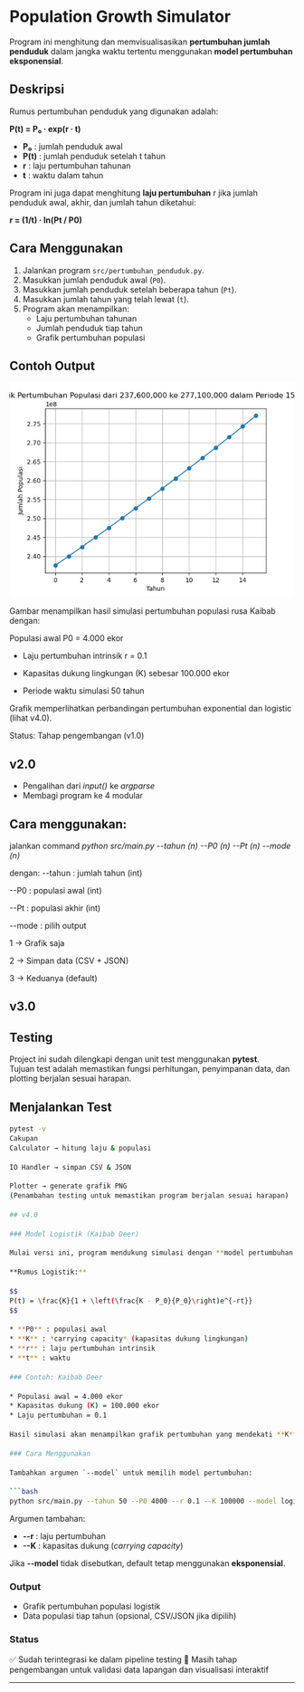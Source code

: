 # Population Growth Simulator

Program ini menghitung dan memvisualisasikan **pertumbuhan jumlah penduduk** dalam jangka waktu tertentu menggunakan **model pertumbuhan eksponensial**.

## Deskripsi
Rumus pertumbuhan penduduk yang digunakan adalah:

**P(t) = P₀ · exp(r · t)**

- **P₀** : jumlah penduduk awal  
- **P(t)** : jumlah penduduk setelah t tahun  
- **r** : laju pertumbuhan tahunan  
- **t** : waktu dalam tahun  

Program ini juga dapat menghitung **laju pertumbuhan** r jika jumlah penduduk awal, akhir, dan jumlah tahun diketahui:

**r = (1/t) · ln(Pt / P0)**

## Cara Menggunakan
1. Jalankan program `src/pertumbuhan_penduduk.py`.
2. Masukkan jumlah penduduk awal (`P0`).
3. Masukkan jumlah penduduk setelah beberapa tahun (`Pt`).
4. Masukkan jumlah tahun yang telah lewat (`t`).
5. Program akan menampilkan:
   - Laju pertumbuhan tahunan
   - Jumlah penduduk tiap tahun
   - Grafik pertumbuhan populasi

## Contoh Output
![Plot Pertumbuhan Penduduk](plots/gambar_grafik.png)

Gambar menampilkan hasil simulasi pertumbuhan populasi rusa Kaibab dengan:

Populasi awal P0 = 4.000 ekor

- Laju pertumbuhan intrinsik r = 0.1

- Kapasitas dukung lingkungan (K) sebesar 100.000 ekor

- Periode waktu simulasi 50 tahun

Grafik memperlihatkan perbandingan pertumbuhan exponential dan logistic (lihat v4.0).

Status: Tahap pengembangan (v1.0)

## v2.0
- Pengalihan dari *input()* ke *argparse*
- Membagi program ke 4 modular

## Cara menggunakan:
jalankan command *python src/main.py --tahun (n) --P0 (n) --Pt (n) --mode (n)*

dengan:
--tahun : jumlah tahun (int)

--P0 : populasi awal (int)

--Pt : populasi akhir (int)

--mode : pilih output

1 → Grafik saja

2 → Simpan data (CSV + JSON)

3 → Keduanya (default)


## v3.0
## Testing

Project ini sudah dilengkapi dengan unit test menggunakan **pytest**.  
Tujuan test adalah memastikan fungsi perhitungan, penyimpanan data, dan plotting berjalan sesuai harapan.

## Menjalankan Test
```bash
pytest -v
Cakupan
Calculator → hitung laju & populasi

IO Handler → simpan CSV & JSON

Plotter → generate grafik PNG
(Penambahan testing untuk memastikan program berjalan sesuai harapan)

## v4.0

### Model Logistik (Kaibab Deer)

Mulai versi ini, program mendukung simulasi dengan **model pertumbuhan logistik**. Model ini lebih realistis untuk populasi hewan maupun manusia dalam jangka panjang karena adanya batas daya dukung lingkungan (*carrying capacity*).

**Rumus Logistik:**

$$
P(t) = \frac{K}{1 + \left(\frac{K - P_0}{P_0}\right)e^{-rt}}
$$

* **P0** : populasi awal
* **K** : *carrying capacity* (kapasitas dukung lingkungan)
* **r** : laju pertumbuhan intrinsik
* **t** : waktu

### Contoh: Kaibab Deer

* Populasi awal = 4.000 ekor
* Kapasitas dukung (K) = 100.000 ekor
* Laju pertumbuhan = 0.1

Hasil simulasi akan menampilkan grafik pertumbuhan yang mendekati **K** setelah waktu yang cukup panjang.

### Cara Menggunakan

Tambahkan argumen `--model` untuk memilih model pertumbuhan:

```bash
python src/main.py --tahun 50 --P0 4000 --r 0.1 --K 100000 --model logistic
```

Argumen tambahan:

* **--r** : laju pertumbuhan
* **--K** : kapasitas dukung (*carrying capacity*)

Jika **--model** tidak disebutkan, default tetap menggunakan **eksponensial**.

### Output

* Grafik pertumbuhan populasi logistik
* Data populasi tiap tahun (opsional, CSV/JSON jika dipilih)

### Status

✅ Sudah terintegrasi ke dalam pipeline testing
🚧 Masih tahap pengembangan untuk validasi data lapangan dan visualisasi interaktif

---

